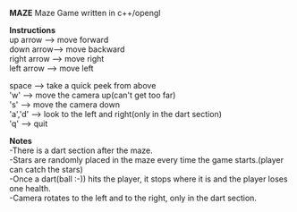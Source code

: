 **MAZE**
Maze Game written in c++/opengl

**Instructions**\
up arrow --> move forward\
down arrow--> move backward\
right arrow --> move right\
left arrow --> move left

space --> take a quick peek from above\
'w' --> move the camera up(can't get too far)\
's' --> move the camera down\
'a','d' --> look to the left and right(only in the dart section)\
'q' --> quit

**Notes**\
-There is a dart section after the maze.\
-Stars are randomly placed in the maze every time the game starts.(player can catch the stars)\
-Once a dart(ball :-)) hits the player, it stops where it is and the player loses one health.\
-Camera rotates to the left and to the right, only in the dart section.


